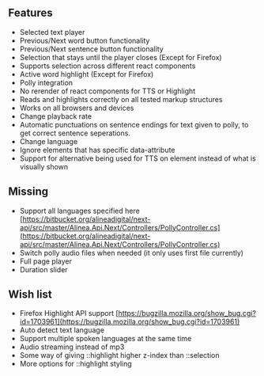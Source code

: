 ## Features

- Selected text player
- Previous/Next word button functionality
- Previous/Next sentence button functionality
- Selection that stays until the player closes (Except for Firefox)
- Supports selection across different react components
- Active word highlight (Except for Firefox)
- Polly integration
- No rerender of react components for TTS or Highlight
- Reads and highlights correctly on all tested markup structures
- Works on all browsers and devices
- Change playback rate
- Automatic punctuations on sentence endings for text given to polly, to get correct sentence seperations.
- Change language
- Ignore elements that has specific data-attribute
- Support for alternative being used for TTS on element instead of what is visually shown

## Missing

- Support all languages specified here [https://bitbucket.org/alineadigital/next-api/src/master/Alinea.Api.Next/Controllers/PollyController.cs](https://bitbucket.org/alineadigital/next-api/src/master/Alinea.Api.Next/Controllers/PollyController.cs)
- Switch polly audio files when needed (it only uses first file currently)
- Full page player
- Duration slider

## Wish list

- Firefox Highlight API support [https://bugzilla.mozilla.org/show_bug.cgi?id=1703961](https://bugzilla.mozilla.org/show_bug.cgi?id=1703961)
- Auto detect text language
- Support multiple spoken languages at the same time
- Audio streaming instead of mp3
- Some way of giving ::highlight higher z-index than ::selection
- More options for ::highlight styling

